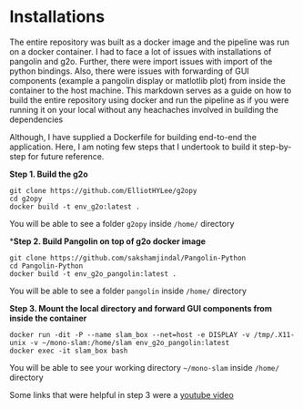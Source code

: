 # Installations

The entire repository was built as a docker image and the pipeline was run on a docker container. I had to face a lot of issues with installations of pangolin and g2o. Further, there were import issues with import of the python bindings. Also, there were issues with forwarding of GUI components (example a pangolin display or matlotlib plot) from inside the container to the host machine. This markdown serves as a guide on how to build the entire repository using docker and run the pipeline as if you were running it on your local without any heachaches involved in building the dependencies
 
Although, I have supplied a Dockerfile for building end-to-end the application. Here, I am noting few steps that I undertook to build it step-by-step for future reference.

 **Step 1. Build the g2o**
 ```
git clone https://github.com/ElliotHYLee/g2opy
cd g2opy
docker build -t env_g2o:latest .
 ```
 You will be able to see a folder `g2opy` inside `/home/` directory

***Step 2. Build Pangolin on top of g2o docker image**
```
git clone https://github.com/sakshamjindal/Pangolin-Python
cd Pangolin-Python
docker build -t env_g2o_pangolin:latest .
```
 You will be able to see a folder `pangolin` inside `/home/` directory

**Step 3. Mount the local directory and forward GUI components from inside the container**
```
docker run -dit -P --name slam_box --net=host -e DISPLAY -v /tmp/.X11-unix -v ~/mono-slam:/home/slam env_g2o_pangolin:latest
docker exec -it slam_box bash
```
You will be able to see your working directory `~/mono-slam` inside `/home/` directory

Some links that were helpful in step 3 were a [youtube video](https://www.youtube.com/watch?v=RDg6TRwiPtg&t=37s&ab_channel=PiotrekChmielowski)